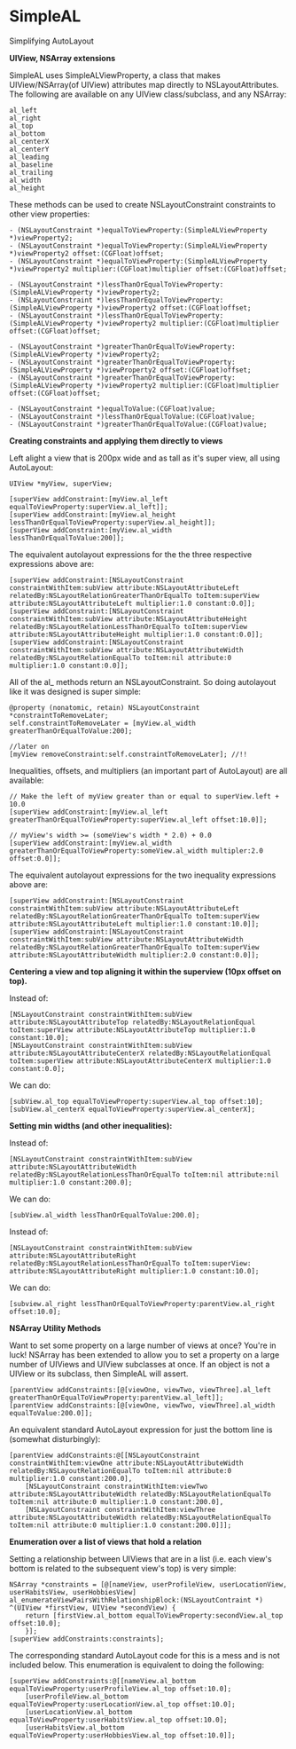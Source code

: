SimpleAL
========

Simplifying AutoLayout

**UIView, NSArray extensions**

SimpleAL uses SimpleALViewProperty, a class that makes UIView/NSArray(of UIView) attributes map directly to NSLayoutAttributes.  The following are available on any UIView class/subclass, and any NSArray:

    al_left
    al_right
    al_top
    al_bottom
    al_centerX
    al_centerY
    al_leading
    al_baseline
    al_trailing
    al_width
    al_height

These methods can be used to create NSLayoutConstraint constraints to other view properties:

    - (NSLayoutConstraint *)equalToViewProperty:(SimpleALViewProperty *)viewProperty2;
    - (NSLayoutConstraint *)equalToViewProperty:(SimpleALViewProperty *)viewProperty2 offset:(CGFloat)offset;
    - (NSLayoutConstraint *)equalToViewProperty:(SimpleALViewProperty *)viewProperty2 multiplier:(CGFloat)multiplier offset:(CGFloat)offset;

    - (NSLayoutConstraint *)lessThanOrEqualToViewProperty:(SimpleALViewProperty *)viewProperty2;
    - (NSLayoutConstraint *)lessThanOrEqualToViewProperty:(SimpleALViewProperty *)viewProperty2 offset:(CGFloat)offset;
    - (NSLayoutConstraint *)lessThanOrEqualToViewProperty:(SimpleALViewProperty *)viewProperty2 multiplier:(CGFloat)multiplier offset:(CGFloat)offset;

    - (NSLayoutConstraint *)greaterThanOrEqualToViewProperty:(SimpleALViewProperty *)viewProperty2;
    - (NSLayoutConstraint *)greaterThanOrEqualToViewProperty:(SimpleALViewProperty *)viewProperty2 offset:(CGFloat)offset;
    - (NSLayoutConstraint *)greaterThanOrEqualToViewProperty:(SimpleALViewProperty *)viewProperty2 multiplier:(CGFloat)multiplier offset:(CGFloat)offset;

    - (NSLayoutConstraint *)equalToValue:(CGFloat)value;
    - (NSLayoutConstraint *)lessThanOrEqualToValue:(CGFloat)value;
    - (NSLayoutConstraint *)greaterThanOrEqualToValue:(CGFloat)value;

**Creating constraints and applying them directly to views**

Left alight a view that is 200px wide and as tall as it's super view, all using AutoLayout:

    UIView *myView, superView;

    [superView addConstraint:[myView.al_left equalToViewProperty:superView.al_left]];
    [superView addConstraint:[myView.al_height lessThanOrEqualToViewProperty:superView.al_height]];
    [superView addConstraint:[myView.al_width lessThanOrEqualToValue:200]];

The equivalent autolayout expressions for the the three respective expressions above are:

    [superView addConstraint:[NSLayoutConstraint constraintWithItem:subView attribute:NSLayoutAttributeLeft relatedBy:NSLayoutRelationGreaterThanOrEqualTo toItem:superView attribute:NSLayoutAttributeLeft multiplier:1.0 constant:0.0]];
    [superView addConstraint:[NSLayoutConstraint constraintWithItem:subView attribute:NSLayoutAttributeHeight relatedBy:NSLayoutRelationLessThanOrEqualTo toItem:superView attribute:NSLayoutAttributeHeight multiplier:1.0 constant:0.0]];
    [superView addConstraint:[NSLayoutConstraint constraintWithItem:subView attribute:NSLayoutAttributeWidth relatedBy:NSLayoutRelationEqualTo toItem:nil attribute:0 multiplier:1.0 constant:0.0]];

All of the al_ methods return an NSLayoutConstraint.  So doing autolayout like it was designed is super simple:

    @property (nonatomic, retain) NSLayoutConstraint *constraintToRemoveLater;
    self.constraintToRemoveLater = [myView.al_width greaterThanOrEqualToValue:200];

    //later on
    [myView removeConstraint:self.constraintToRemoveLater]; //!!

Inequalities, offsets, and multipliers (an important part of AutoLayout) are all available:

    // Make the left of myView greater than or equal to superView.left + 10.0
    [superView addConstraint:[myView.al_left greaterThanOrEqualToViewProperty:superView.al_left offset:10.0]];

    // myView's width >= (someView's width * 2.0) + 0.0
    [superView addConstraint:[myView.al_width greaterThanOrEqualToViewProperty:someView.al_width multipler:2.0 offset:0.0]];

The equivalent autolayout expressions for the two inequality expressions above are:

    [superView addConstraint:[NSLayoutConstraint constraintWithItem:subView attribute:NSLayoutAttributeLeft relatedBy:NSLayoutRelationGreaterThanOrEqualTo toItem:superView attribute:NSLayoutAttributeLeft multiplier:1.0 constant:10.0]];
    [superView addConstraint:[NSLayoutConstraint constraintWithItem:subView attribute:NSLayoutAttributeWidth relatedBy:NSLayoutRelationGreaterThanOrEqualTo toItem:superView attribute:NSLayoutAttributeWidth multiplier:2.0 constant:0.0]];

**Centering a view and top aligning it within the superview (10px offset on top).**

Instead of:

    [NSLayoutConstraint constraintWithItem:subView attribute:NSLayoutAttributeTop relatedBy:NSLayoutRelationEqual toItem:superView attribute:NSLayoutAttributeTop multiplier:1.0 constant:10.0];
    [NSLayoutConstraint constraintWithItem:subView attribute:NSLayoutAttributeCenterX relatedBy:NSLayoutRelationEqual toItem:superView attribute:NSLayoutAttributeCenterX multiplier:1.0 constant:0.0];

We can do:

    [subView.al_top equalToViewProperty:superView.al_top offset:10];
    [subView.al_centerX equalToViewProperty:superView.al_centerX];

**Setting min widths (and other inequalities):**

Instead of:

    [NSLayoutConstraint constraintWithItem:subView attribute:NSLayoutAttributeWidth relatedBy:NSLayoutRelationLessThanOrEqualTo toItem:nil attribute:nil multiplier:1.0 constant:200.0];

We can do:

    [subView.al_width lessThanOrEqualToValue:200.0];

Instead of:

    [NSLayoutConstraint constraintWithItem:subView attribute:NSLayoutAttributeRight relatedBy:NSLayoutRelationLessThanOrEqualTo toItem:superView: attribute:NSLayoutAttributeRight multiplier:1.0 constant:10.0];

We can do:

    [subview.al_right lessThanOrEqualToViewProperty:parentView.al_right offset:10.0];


**NSArray Utility Methods**

Want to set some property on a large number of views at once?  You're in luck! NSArray has been extended to allow you to set a property on a large number of UIViews and UIView subclasses at once.  If an object is not a UIView or its subclass, then SimpleAL will assert.

    [parentView addConstraints:[@[viewOne, viewTwo, viewThree].al_left greaterThanOrEqualToViewProperty:parentView.al_left]];
    [parentView addConstraints:[@[viewOne, viewTwo, viewThree].al_width equalToValue:200.0]];

An equivalent standard AutoLayout expression for just the bottom line is (somewhat disturbingly):

    [parentView addConstraints:@[[NSLayoutConstraint constraintWithItem:viewOne attribute:NSLayoutAttributeWidth relatedBy:NSLayoutRelationEqualTo toItem:nil attribute:0 multiplier:1.0 constant:200.0],
        [NSLayoutConstraint constraintWithItem:viewTwo attribute:NSLayoutAttributeWidth relatedBy:NSLayoutRelationEqualTo toItem:nil attribute:0 multiplier:1.0 constant:200.0],
        [NSLayoutConstraint constraintWithItem:viewThree attribute:NSLayoutAttributeWidth relatedBy:NSLayoutRelationEqualTo toItem:nil attribute:0 multiplier:1.0 constant:200.0]]];

**Enumeration over a list of views that hold a relation**

Setting a relationship between UIViews that are in a list (i.e. each view's bottom is related to the subsequent view's top) is very simple:

    NSArray *constraints = [@[nameView, userProfileView, userLocationView, userHabitsView, userHobbiesView] al_enumerateViewPairsWithRelationshipBlock:(NSLayoutContraint *) ^(UIView *firstView, UIView *secondView) {
        return [firstView.al_bottom equalToViewProperty:secondView.al_top offset:10.0];
        }];
    [superView addConstraints:constraints];

The corresponding standard AutoLayout code for this is a mess and is not included below.  This enumeration is equivalent to doing the following:

    [superView addConstraints:@[[nameView.al_bottom equalToViewProperty:userProfileView.al_top offset:10.0];
        [userProfileView.al_bottom equalToViewProperty:userLocationView.al_top offset:10.0];
        [userLocationView.al_bottom equalToViewProperty:userHabitsView.al_top offset:10.0];
        [userHabitsView.al_bottom equalToViewProperty:userHobbiesView.al_top offset:10.0]];
